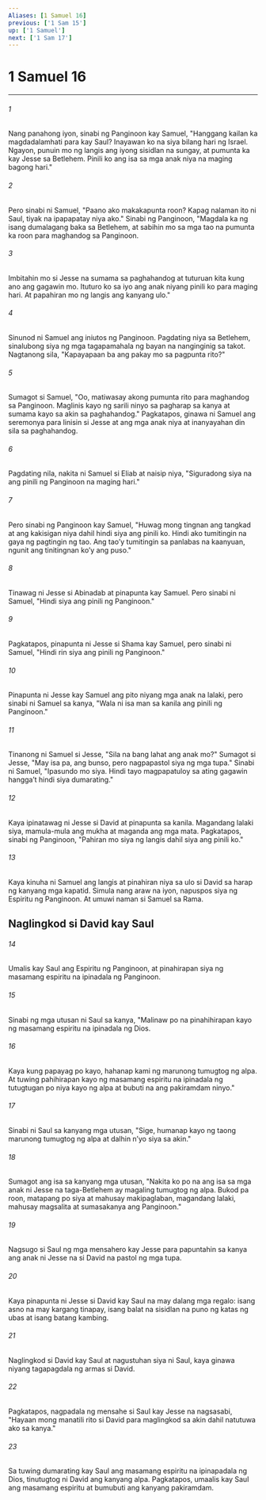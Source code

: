 ```yaml
---
Aliases: [1 Samuel 16]
previous: ['1 Sam 15']
up: ['1 Samuel']
next: ['1 Sam 17']
---
```

# 1 Samuel 16

***


###### 1 


Nang panahong iyon, sinabi ng Panginoon kay Samuel, "Hanggang kailan ka magdadalamhati para kay Saul? Inayawan ko na siya bilang hari ng Israel. Ngayon, punuin mo ng langis ang iyong sisidlan na sungay, at pumunta ka kay Jesse sa Betlehem. Pinili ko ang isa sa mga anak niya na maging bagong hari." 


###### 2 


Pero sinabi ni Samuel, "Paano ako makakapunta roon? Kapag nalaman ito ni Saul, tiyak na ipapapatay niya ako." Sinabi ng Panginoon, "Magdala ka ng isang dumalagang baka sa Betlehem, at sabihin mo sa mga tao na pumunta ka roon para maghandog sa Panginoon. 


###### 3 


Imbitahin mo si Jesse na sumama sa paghahandog at tuturuan kita kung ano ang gagawin mo. Ituturo ko sa iyo ang anak niyang pinili ko para maging hari. At papahiran mo ng langis ang kanyang ulo." 


###### 4 


Sinunod ni Samuel ang iniutos ng Panginoon. Pagdating niya sa Betlehem, sinalubong siya ng mga tagapamahala ng bayan na nanginginig sa takot. Nagtanong sila, "Kapayapaan ba ang pakay mo sa pagpunta rito?" 


###### 5 


Sumagot si Samuel, "Oo, matiwasay akong pumunta rito para maghandog sa Panginoon. Maglinis kayo ng sarili ninyo sa pagharap sa kanya at sumama kayo sa akin sa paghahandog." Pagkatapos, ginawa ni Samuel ang seremonya para linisin si Jesse at ang mga anak niya at inanyayahan din sila sa paghahandog. 


###### 6 


Pagdating nila, nakita ni Samuel si Eliab at naisip niya, "Siguradong siya na ang pinili ng Panginoon na maging hari." 


###### 7 


Pero sinabi ng Panginoon kay Samuel, "Huwag mong tingnan ang tangkad at ang kakisigan niya dahil hindi siya ang pinili ko. Hindi ako tumitingin na gaya ng pagtingin ng tao. Ang taoʼy tumitingin sa panlabas na kaanyuan, ngunit ang tinitingnan koʼy ang puso." 


###### 8 


Tinawag ni Jesse si Abinadab at pinapunta kay Samuel. Pero sinabi ni Samuel, "Hindi siya ang pinili ng Panginoon." 


###### 9 


Pagkatapos, pinapunta ni Jesse si Shama kay Samuel, pero sinabi ni Samuel, "Hindi rin siya ang pinili ng Panginoon." 


###### 10 


Pinapunta ni Jesse kay Samuel ang pito niyang mga anak na lalaki, pero sinabi ni Samuel sa kanya, "Wala ni isa man sa kanila ang pinili ng Panginoon." 


###### 11 


Tinanong ni Samuel si Jesse, "Sila na bang lahat ang anak mo?" Sumagot si Jesse, "May isa pa, ang bunso, pero nagpapastol siya ng mga tupa." Sinabi ni Samuel, "Ipasundo mo siya. Hindi tayo magpapatuloy sa ating gagawin hanggaʼt hindi siya dumarating." 


###### 12 


Kaya ipinatawag ni Jesse si David at pinapunta sa kanila. Magandang lalaki siya, mamula-mula ang mukha at maganda ang mga mata. Pagkatapos, sinabi ng Panginoon, "Pahiran mo siya ng langis dahil siya ang pinili ko." 


###### 13 


Kaya kinuha ni Samuel ang langis at pinahiran niya sa ulo si David sa harap ng kanyang mga kapatid. Simula nang araw na iyon, napuspos siya ng Espiritu ng Panginoon. At umuwi naman si Samuel sa Rama.

## Naglingkod si David kay Saul 


###### 14 


Umalis kay Saul ang Espiritu ng Panginoon, at pinahirapan siya ng masamang espiritu na ipinadala ng Panginoon. 


###### 15 


Sinabi ng mga utusan ni Saul sa kanya, "Malinaw po na pinahihirapan kayo ng masamang espiritu na ipinadala ng Dios. 


###### 16 


Kaya kung papayag po kayo, hahanap kami ng marunong tumugtog ng alpa. At tuwing pahihirapan kayo ng masamang espiritu na ipinadala ng tutugtugan po niya kayo ng alpa at bubuti na ang pakiramdam ninyo." 


###### 17 


Sinabi ni Saul sa kanyang mga utusan, "Sige, humanap kayo ng taong marunong tumugtog ng alpa at dalhin nʼyo siya sa akin." 


###### 18 


Sumagot ang isa sa kanyang mga utusan, "Nakita ko po na ang isa sa mga anak ni Jesse na taga-Betlehem ay magaling tumugtog ng alpa. Bukod pa roon, matapang po siya at mahusay makipaglaban, magandang lalaki, mahusay magsalita at sumasakanya ang Panginoon." 


###### 19 


Nagsugo si Saul ng mga mensahero kay Jesse para papuntahin sa kanya ang anak ni Jesse na si David na pastol ng mga tupa. 


###### 20 


Kaya pinapunta ni Jesse si David kay Saul na may dalang mga regalo: isang asno na may kargang tinapay, isang balat na sisidlan na puno ng katas ng ubas at isang batang kambing. 


###### 21 


Naglingkod si David kay Saul at nagustuhan siya ni Saul, kaya ginawa niyang tagapagdala ng armas si David. 


###### 22 


Pagkatapos, nagpadala ng mensahe si Saul kay Jesse na nagsasabi, "Hayaan mong manatili rito si David para maglingkod sa akin dahil natutuwa ako sa kanya." 


###### 23 


Sa tuwing dumarating kay Saul ang masamang espiritu na ipinapadala ng Dios, tinutugtog ni David ang kanyang alpa. Pagkatapos, umaalis kay Saul ang masamang espiritu at bumubuti ang kanyang pakiramdam.
